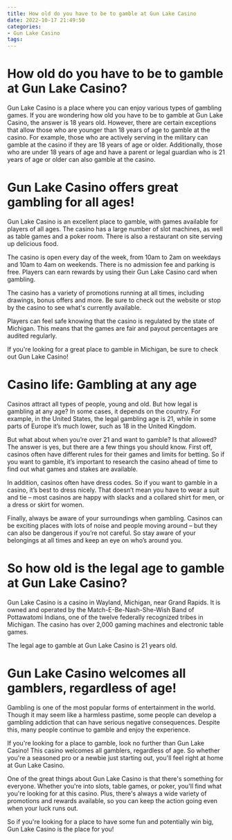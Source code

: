 ```yaml
---
title: How old do you have to be to gamble at Gun Lake Casino
date: 2022-10-17 21:49:50
categories:
- Gun Lake Casino
tags:
---
```



#  How old do you have to be to gamble at Gun Lake Casino?

Gun Lake Casino is a place where you can enjoy various types of gambling games. If you are wondering how old you have to be to gamble at Gun Lake Casino, the answer is 18 years old. However, there are certain exceptions that allow those who are younger than 18 years of age to gamble at the casino. For example, those who are actively serving in the military can gamble at the casino if they are 18 years of age or older. Additionally, those who are under 18 years of age and have a parent or legal guardian who is 21 years of age or older can also gamble at the casino.

#  Gun Lake Casino offers great gambling for all ages!

Gun Lake Casino is an excellent place to gamble, with games available for players of all ages. The casino has a large number of slot machines, as well as table games and a poker room. There is also a restaurant on site serving up delicious food.

The casino is open every day of the week, from 10am to 2am on weekdays and 10am to 4am on weekends. There is no admission fee and parking is free. Players can earn rewards by using their Gun Lake Casino card when gambling.

The casino has a variety of promotions running at all times, including drawings, bonus offers and more. Be sure to check out the website or stop by the casino to see what's currently available.

Players can feel safe knowing that the casino is regulated by the state of Michigan. This means that the games are fair and payout percentages are audited regularly.

If you're looking for a great place to gamble in Michigan, be sure to check out Gun Lake Casino!

#  Casino life: Gambling at any age

Casinos attract all types of people, young and old. But how legal is gambling at any age? In some cases, it depends on the country. For example, in the United States, the legal gambling age is 21, while in some parts of Europe it’s much lower, such as 18 in the United Kingdom.

But what about when you’re over 21 and want to gamble? Is that allowed? The answer is yes, but there are a few things you should know. First off, casinos often have different rules for their games and limits for betting. So if you want to gamble, it’s important to research the casino ahead of time to find out what games and stakes are available.

In addition, casinos often have dress codes. So if you want to gamble in a casino, it’s best to dress nicely. That doesn’t mean you have to wear a suit and tie – most casinos are happy with slacks and a collared shirt for men, or a dress or skirt for women.

Finally, always be aware of your surroundings when gambling. Casinos can be exciting places with lots of noise and people moving around – but they can also be dangerous if you’re not careful. So stay aware of your belongings at all times and keep an eye on who’s around you.

#  So how old is the legal age to gamble at Gun Lake Casino?

Gun Lake Casino is a casino in Wayland, Michigan, near Grand Rapids. It is owned and operated by the Match-E-Be-Nash-She-Wish Band of Pottawatomi Indians, one of the twelve federally recognized tribes in Michigan. The casino has over 2,000 gaming machines and electronic table games.

The legal age to gamble at Gun Lake Casino is 21 years old.

#  Gun Lake Casino welcomes all gamblers, regardless of age!

Gambling is one of the most popular forms of entertainment in the world. Though it may seem like a harmless pastime, some people can develop a gambling addiction that can have serious negative consequences. Despite this, many people continue to gamble and enjoy the experience.

If you're looking for a place to gamble, look no further than Gun Lake Casino! This casino welcomes all gamblers, regardless of age. So whether you're a seasoned pro or a newbie just starting out, you'll feel right at home at Gun Lake Casino.

One of the great things about Gun Lake Casino is that there's something for everyone. Whether you're into slots, table games, or poker, you'll find what you're looking for at this casino. Plus, there's always a wide variety of promotions and rewards available, so you can keep the action going even when your luck runs out.

So if you're looking for a place to have some fun and potentially win big, Gun Lake Casino is the place for you!